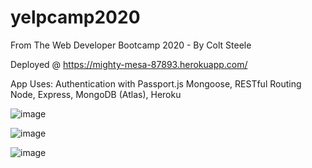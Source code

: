 # yelpcamp2020
From The Web Developer Bootcamp 2020 - By Colt Steele

Deployed @ https://mighty-mesa-87893.herokuapp.com/


App Uses:
Authentication with Passport.js
Mongoose, RESTful Routing
Node, Express, MongoDB (Atlas), Heroku

![image](https://user-images.githubusercontent.com/66824231/110246495-b9c13600-7f5f-11eb-9219-03e0f6ce448f.png)


![image](https://user-images.githubusercontent.com/66824231/110246502-bfb71700-7f5f-11eb-8e55-14f4f318bf67.png)


![image](https://user-images.githubusercontent.com/66824231/110246508-c5146180-7f5f-11eb-9a1b-fd05eaeda0c7.png)
